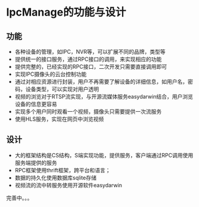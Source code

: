 # IpcManage的功能与设计 #
## 功能 ##
- 各种设备的管理，如IPC，NVR等，可以扩展不同的品牌，类型等
- 提供统一的接口服务，通过RPC接口的调用，来实现相应的功能
- 提供完整的，已经实现的RPC接口，二次开发只需要直接调用即可
- 实现IPC摄像头的云台控制功能
- 通过对相应资源进行封装，用户不再需要了解设备的详细信息，如用户名，密码，设备类型，可以实现对用户透明
- 视频的浏览对于RTSP流实现，与开源流媒体服务easydarwin结合，用户浏览设备的信息更容易
- 实现多个用户同时观看一个视频，摄像头只需要提供一次流服务
- 使用HLS服务，实现在网页中浏览视频

## 设计 ##
- 大的框架结构是CS结构，S端实现功能，提供服务，客户端通过RPC调用使用服务端提供的服务
- RPC框架使用thrift框架，跨平台和语言；
- 数据的持久化使用数据库sqlite存储
- 视频流的流中转服务使用开源软件easydarwin

完善中。。。



